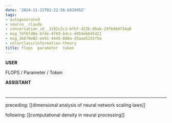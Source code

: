 ```yaml
---
date: '2024-11-21T01:22:56.682895Z'
tags:
- autogenerated
- source__claude
- conversation_id__3192c2c3-bfbf-423b-8bab-29fb984f34a0
- msg_7df6fd0e-bf4e-4f69-bdcc-4954eb6d5421
- msg_3b679e82-ee91-4445-888a-d5aae5231f5e
- colorclass/information-theory
title: flops  parameter  token
---
```


**USER**

FLOPS / Parameter / Token


**ASSISTANT**

#


---

preceding: [[dimensional analysis of neural network scaling laws]]  


following: [[computational density in neural processing]]